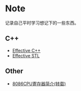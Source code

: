 # Note

记录自己平时学习想记下的一些东西。

## C++

* [Effective C++](C++/Effective_C++.md)
* [Effective STL](C++/Effective_STL.md)

## Other

* [8086CPU寄存器简介(转载)](Other/8086CPU寄存器简介.md)